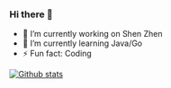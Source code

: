 ### Hi there 👋

- 🔭 I’m currently working on Shen Zhen
- 🌱 I’m currently learning Java/Go
- ⚡ Fun fact: Coding

[![Github stats](https://github-readme-stats.vercel.app/api?username=ting97)](https://github.com/ting97)

